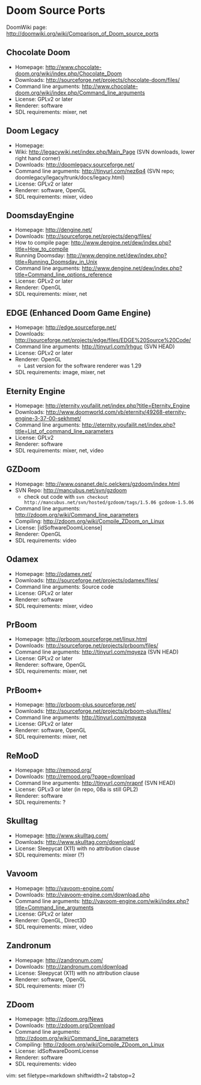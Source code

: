 # Doom Source Ports #

DoomWiki page: http://doomwiki.org/wiki/Comparison_of_Doom_source_ports

## Chocolate Doom ##
- Homepage: http://www.chocolate-doom.org/wiki/index.php/Chocolate_Doom
- Downloads: http://sourceforge.net/projects/chocolate-doom/files/
- Command line arguments:
  http://www.chocolate-doom.org/wiki/index.php/Command_line_arguments
- License: GPLv2 or later
- Renderer: software
- SDL requirements: mixer, net

## Doom Legacy ##
- Homepage: 
- Wiki: http://legacywiki.net/index.php/Main_Page (SVN downloads, lower right
  hand corner)
- Downloads: http://doomlegacy.sourceforge.net/
- Command line arguments: http://tinyurl.com/nez6q4 (SVN repo;
  doomlegacy/legacy/trunk/docs/legacy.html)
- License: GPLv2 or later
- Renderer: software, OpenGL
- SDL requirements: mixer, video

## DoomsdayEngine ##
- Homepage: http://dengine.net/
- Downloads: http://sourceforge.net/projects/deng/files/
- How to compile page:
  http://www.dengine.net/dew/index.php?title=How_to_compile
- Running Doomsday:
  http://www.dengine.net/dew/index.php?title=Running_Doomsday_in_Unix
- Command line arguments:
  http://www.dengine.net/dew/index.php?title=Command_line_options_reference
- License: GPLv2 or later
- Renderer: OpenGL
- SDL requirements: mixer, net  

## EDGE (Enhanced Doom Game Engine) ##
- Homepage: http://edge.sourceforge.net/
- Downloads: http://sourceforge.net/projects/edge/files/EDGE%20Source%20Code/
- Command line arguments: http://tinyurl.com/lrhguc (SVN HEAD)
- License: GPLv2 or later
- Renderer: OpenGL
  - Last version for the software renderer was 1.29
- SDL requirements: image, mixer, net  

## Eternity Engine ##
- Homepage: http://eternity.youfailit.net/index.php?title=Eternity_Engine
- Downloads:
  http://www.doomworld.com/vb/eternity/49268-eternity-engine-3-37-00-sekhmet/
- Command line arguments:
  http://eternity.youfailit.net/index.php?title=List_of_command_line_parameters
- License: GPLv2
- Renderer: software
- SDL requirements: mixer, net, video

## GZDoom ##
- Homepage: http://www.osnanet.de/c.oelckers/gzdoom/index.html
- SVN Repo: http://mancubus.net/svn/gzdoom 
  - check out code with `svn checkout
    http://mancubus.net/svn/hosted/gzdoom/tags/1.5.06 gzdoom-1.5.06`
- Command line arguments: http://zdoom.org/wiki/Command_line_parameters
- Compiling: http://zdoom.org/wiki/Compile_ZDoom_on_Linux
- License: [idSoftwareDoomLicense]
- Renderer: OpenGL
- SDL requirements: video

## Odamex ##
- Homepage: http://odamex.net/
- Downloads: http://sourceforge.net/projects/odamex/files/
- Command line arguments: Source code
- License: GPLv2 or later
- Renderer: software
- SDL requirements: mixer, video

## PrBoom ##
- Homepage: http://prboom.sourceforge.net/linux.html
- Downloads: http://sourceforge.net/projects/prboom/files/
- Command line arguments: http://tinyurl.com/mqyeza (SVN HEAD)
- License: GPLv2 or later
- Renderer: software, OpenGL
- SDL requirements: mixer, net

## PrBoom+ ##
- Homepage: http://prboom-plus.sourceforge.net/
- Downloads: http://sourceforge.net/projects/prboom-plus/files/
- Command line arguments: http://tinyurl.com/mqyeza
- License: GPLv2 or later
- Renderer: software, OpenGL
- SDL requirements: mixer, net

## ReMooD ##
- Homepage: http://remood.org/
- Downloads: http://remood.org/?page=download
- Command line arguments: http://tinyurl.com/nrapnf (SVN HEAD)
- License: GPLv3 or later (in repo, 08a is still GPL2)
- Renderer: software
- SDL requirements: ?

## Skulltag ##
- Homepage: http://www.skulltag.com/
- Downloads: http://www.skulltag.com/download/
- License: Sleepycat (X11) with no attribution clause
- SDL requirements: mixer (?)

## Vavoom ##
- Homepage: http://vavoom-engine.com/
- Downloads: http://vavoom-engine.com/download.php
- Command line arguments:
  http://vavoom-engine.com/wiki/index.php?title=Command_line_arguments
- License: GPLv2 or later
- Renderer: OpenGL, Direct3D
- SDL requirements: mixer, video

## Zandronum ##
- Homepage: http://zandronum.com/
- Downloads: http://zandronum.com/download
- License: Sleepycat (X11) with no attribution clause
- Renderer: software, OpenGL
- SDL requirements: mixer (?)

## ZDoom ##
- Homepage: http://zdoom.org/News
- Downloads: http://zdoom.org/Download
- Command line arguments: http://zdoom.org/wiki/Command_line_parameters
- Compiling: http://zdoom.org/wiki/Compile_ZDoom_on_Linux
- License: idSoftwareDoomLicense
- Renderer: software
- SDL requirements: video

vim: set filetype=markdown shiftwidth=2 tabstop=2 
